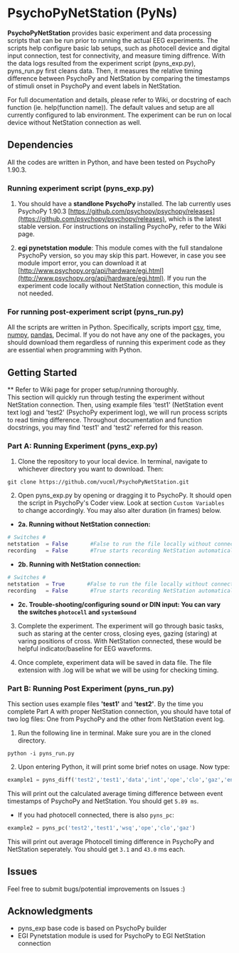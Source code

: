 # PsychoPyNetStation (PyNs) 

**PsychoPyNetStation** provides basic experiment and data processing scripts that can be run prior to running the actual EEG experiments. The scripts help configure basic lab setups, such as photocell device and digital input connection, test for connectivity, and measure timing diffrence. With the data logs resulted from the experiment script (pyns_exp.py), pyns_run.py first cleans data. Then, it measures the relative timing difference between PsychoPy and NetStation by comparing the timestamps of stimuli onset in PsychoPy and event labels in NetStation. 

For full documentation and details, please refer to Wiki, or docstring of each function (ie. help(function name)). The default values and setup are all currently configured to lab environment. The experiment can be run on local device without NetStation connection as well.



## Dependencies
All the codes are written in Python, and have been tested on PsychoPy 1.90.3. 


### Running experiment script (pyns_exp.py)

1. You should have a **standlone PsychoPy** installed. The lab currently uses PsychoPy 1.90.3 [https://github.com/psychopy/psychopy/releases](https://github.com/psychopy/psychopy/releases), which is the latest stable version. For instructions on installing PsychoPy, refer to the Wiki page.

2. **egi pynetstation module**: This module comes with the full standalone PsychoPy version, so you may skip this part. However, in case you see module import error, you can download it at [http://www.psychopy.org/api/hardware/egi.html](http://www.psychopy.org/api/hardware/egi.html). If you run the experiment code locally without NetStation connection, this module is not needed. 


### For running post-experiment script (pyns_run.py)

All the scripts are written in Python. Specifically, scripts import [csv](https://docs.python.org/2/library/csv.html), time, [numpy](https://www.scipy.org/scipylib/download.html), [pandas](https://pandas.pydata.org/), Decimal. If you do not have any one of the packages, you should download them regardless of running this experiment code as they are essential when programming with Python. 



## Getting Started

\*\* Refer to Wiki page for proper setup/running thoroughly.<br>
This section will quickly run through testing the experiment without NetStation connection. Then, using example files 'test1' (NetStation event text log) and 'test2' (PsychoPy experiment log), we will run process scripts to read timing difference. Throughout documentation and function docstrings, you may find 'test1' and 'test2' referred for this reason. 



### Part A: Running Experiment (pyns_exp.py)


1. Clone the repository to your local device. In terminal, navigate to whichever directory you want to download. Then: 
``` 
git clone https://github.com/vucml/PsychoPyNetStation.git
``` 


2. Open pyns_exp.py by opening or dragging it to PsychoPy. It should open the script in PsychoPy's Coder view. Look at section `Custom Variables` to change accordingly. You may also alter duration (in frames) below. 


  * **2a. Running without NetStation connection:** 
```python
# Switches #
netstation  = False       #False to run the file locally without connecting to NetStation
recording   = False       #True starts recording NetStation automatically
```

  * **2b. Running with NetStation connection:** 
```python
# Switches #
netstation  = True       #False to run the file locally without connecting to NetStation
recording   = False       #True starts recording NetStation automatically
```

  * **2c. Trouble-shooting/configuring sound or DIN input: You can vary the switches `photocell` and `systemSound`**


3. Complete the experiment. The experiment will go through basic tasks, such as staring at the center cross, closing eyes, gazing (staring) at varing positions of cross. With NetStation connected, these would be helpful indicator/baseline for EEG waveforms. 


4. Once complete, experiment data will be saved in data file. The file extension with .log will be what we will be using for checking timing. 



### Part B: Running Post Experiment (pyns_run.py)

This section uses example files **'test1'** and **'test2'**. By the time you complete Part A with proper NetStation connection, you should have total of two log files: One from PsychoPy and the other from NetStation event log. 


1. Run the following line in terminal. Make sure you are in the cloned directory. 
``` 
python -i pyns_run.py 
``` 


2. Upon entering Python, it will print some brief notes on usage. Now type: 
```python
example1 = pyns_diff('test2','test1','data','int','ope','clo','gaz','end')
``` 
This will print out the calculated average timing difference between event timestamps of PsychoPy and NetStation. You should get `5.89 ms`.


* If you had photocell connected, there is also `pyns_pc`: 
 ```python
example2 = pyns_pc('test2','test1','wsq','ope','clo','gaz')
``` 
This will print out average Photocell timing difference in PsychoPy and NetStation seperately. You should get `3.1` and `43.0` ms each. 



## Issues

Feel free to submit bugs/potential improvements on Issues :) 



## Acknowledgments

* pyns_exp base code is based on PsychoPy builder
* EGI Pynetstation module is used for PsychoPy to EGI NetStation connection 

